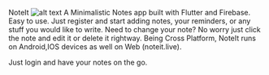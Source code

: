 NoteIt
![alt text](https://user-images.githubusercontent.com/55880923/111069791-b516f780-84f4-11eb-8af6-bdb33bdded0a.png)
A Minimalistic Notes app built with Flutter and Firebase.
Easy to use.
Just register and start adding notes, your reminders, or any stuff you would like to write.
Need to change your note? No worry just click the note and edit it or delete it rightway.
Being Cross Platform, NoteIt runs on Android,IOS devices as well on Web (noteit.live).

Just login and have your notes on the go.
